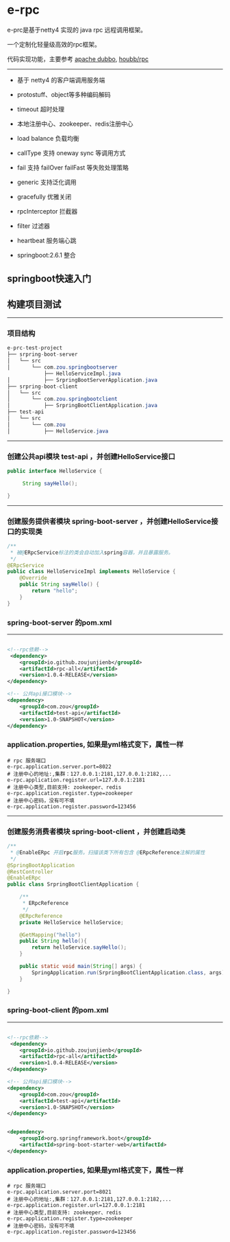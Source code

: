 # e-rpc
e-prc是基于netty4 实现的 java rpc 远程调用框架。

一个定制化轻量级高效的rpc框架。

代码实现功能，主要参考 <a href="https://dubbo.apache.org/zh/docs/introduction/" target="_blank">apache dubbo</a>, <a href="https://github.com/houbb/rpc" target="_blank">houbb/rpc</a>

___

* 基于 netty4 的客户端调用服务端

* protostuff、object等多种编码解码

* timeout 超时处理

* 本地注册中心、zookeeper、redis注册中心

* load balance 负载均衡

* callType 支持 oneway sync 等调用方式

* fail 支持 failOver failFast 等失败处理策略

* generic 支持泛化调用

* gracefully 优雅关闭

* rpcInterceptor 拦截器

* filter 过滤器

* heartbeat 服务端心跳

* springboot:2.6.1 整合

## springboot快速入门


## 构建项目测试
___
### 项目结构
```java
e-prc-test-project
├── srpring-boot-server
│   └── src
│       └── com.zou.springbootserver
            ├── HelloServiceImpl.java  
│           ├── SrpringBootServerApplication.java
├── srpring-boot-client
│   └── src      
│       └── com.zou.springbootclient
│           ├── SrpringBootClientApplication.java
├── test-api
│   └── src
│       └── com.zou
│           ├── HelloService.java


```
___
### 创建公共api模块 test-api ，并创建HelloService接口
```java
public interface HelloService {

     String sayHello();

}
```
___
### 创建服务提供者模块 spring-boot-server ，并创建HelloService接口的实现类
```java
/**
 * 被@ERpcService标注的类会自动加入spring容器，并且暴露服务。
 */
@ERpcService
public class HelloServiceImpl implements HelloService {
    @Override
    public String sayHello() {
        return "hello";
    }
}

```
### spring-boot-server 的pom.xml
___

```xml

<!--rpc依赖-->
 <dependency>
    <groupId>io.github.zoujunjienb</groupId>
    <artifactId>rpc-all</artifactId>
    <version>1.0.4-RELEASE</version>
</dependency>

<!-- 公共api接口模块-->
<dependency>
    <groupId>com.zou</groupId>
    <artifactId>test-api</artifactId>
    <version>1.0-SNAPSHOT</version>
</dependency>
```
### application.properties, 如果是yml格式变下，属性一样
```properties
# rpc 服务端口
e-rpc.application.server.port=8022
# 注册中心的地址:,集群：127.0.0.1:2181,127.0.0.1:2182,...
e-rpc.application.register.url=127.0.0.1:2181
# 注册中心类型,目前支持: zookeeper、redis
e-rpc.application.register.type=zookeeper
# 注册中心密码，没有可不填
e-rpc.application.register.password=123456
```
___
### 创建服务消费者模块 spring-boot-client ，并创建启动类
```java
/**
 * @EnableERpc 开启rpc服务。扫描该类下所有包含 @ERpcReference注解的属性
 */
@SpringBootApplication
@RestController
@EnableERpc
public class SrpringBootClientApplication {

    /**
     * ERpcReference
     */
    @ERpcReference
    private HelloService helloService;

    @GetMapping("hello")
    public String hello(){
        return helloService.sayHello();
    }

    public static void main(String[] args) {
        SpringApplication.run(SrpringBootClientApplication.class, args);
    }

}


```

### spring-boot-client 的pom.xml
___

```xml

<!--rpc依赖-->
 <dependency>
    <groupId>io.github.zoujunjienb</groupId>
    <artifactId>rpc-all</artifactId>
    <version>1.0.4-RELEASE</version>
</dependency>

<!-- 公共api接口模块-->
<dependency>
    <groupId>com.zou</groupId>
    <artifactId>test-api</artifactId>
    <version>1.0-SNAPSHOT</version>
</dependency>


<dependency>
    <groupId>org.springframework.boot</groupId>
    <artifactId>spring-boot-starter-web</artifactId>
</dependency>
```
### application.properties, 如果是yml格式变下，属性一样
```properties
# rpc 服务端口
e-rpc.application.server.port=8021
# 注册中心的地址:,集群：127.0.0.1:2181,127.0.0.1:2182,...
e-rpc.application.register.url=127.0.0.1:2181
# 注册中心类型,目前支持: zookeeper、redis
e-rpc.application.register.type=zookeeper
# 注册中心密码，没有可不填
e-rpc.application.register.password=123456
```

